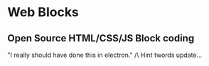 # Web Blocks
## Open Source HTML/CSS/JS Block coding
"I really should have done this in electron."
/\ Hint twords update...
